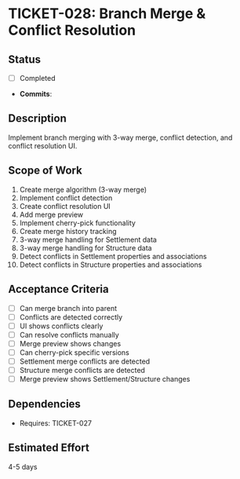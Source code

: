 # TICKET-028: Branch Merge & Conflict Resolution

## Status
- [ ] Completed
- **Commits**:

## Description
Implement branch merging with 3-way merge, conflict detection, and conflict resolution UI.

## Scope of Work
1. Create merge algorithm (3-way merge)
2. Implement conflict detection
3. Create conflict resolution UI
4. Add merge preview
5. Implement cherry-pick functionality
6. Create merge history tracking
7. 3-way merge handling for Settlement data
8. 3-way merge handling for Structure data
9. Detect conflicts in Settlement properties and associations
10. Detect conflicts in Structure properties and associations

## Acceptance Criteria
- [ ] Can merge branch into parent
- [ ] Conflicts are detected correctly
- [ ] UI shows conflicts clearly
- [ ] Can resolve conflicts manually
- [ ] Merge preview shows changes
- [ ] Can cherry-pick specific versions
- [ ] Settlement merge conflicts are detected
- [ ] Structure merge conflicts are detected
- [ ] Merge preview shows Settlement/Structure changes

## Dependencies
- Requires: TICKET-027

## Estimated Effort
4-5 days
